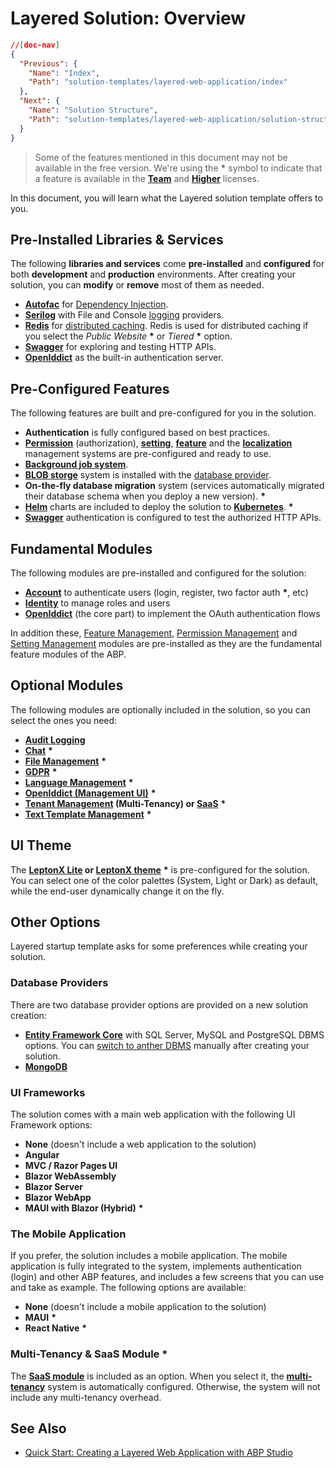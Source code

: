 # Layered Solution: Overview

````json
//[doc-nav]
{
  "Previous": {
    "Name": "Index",
    "Path": "solution-templates/layered-web-application/index"
  },
  "Next": {
    "Name": "Solution Structure",
    "Path": "solution-templates/layered-web-application/solution-structure"
  }
}
````

> Some of the features mentioned in this document may not be available in the free version. We're using the **\*** symbol to indicate that a feature is available in the **[Team](https://abp.io/pricing)** and **[Higher](https://abp.io/pricing)** licenses.


In this document, you will learn what the Layered solution template offers to you.

## Pre-Installed Libraries & Services

The following **libraries and services** come **pre-installed** and **configured** for both **development** and **production** environments. After creating your solution, you can **modify** or **remove** most of them as needed.

* **[Autofac](https://autofac.org/)** for [Dependency Injection](../../framework/fundamentals/dependency-injection.md).  
* **[Serilog](https://serilog.net/)** with File and Console [logging](../../framework/fundamentals/logging.md) providers.  
* **[Redis](https://redis.io/)** for [distributed caching](../../framework/fundamentals/caching.md). Redis is used for distributed caching if you select the *Public Website* **\*** or *Tiered* **\*** option.  
* **[Swagger](https://swagger.io/)** for exploring and testing HTTP APIs.  
* **[OpenIddict](https://github.com/openiddict/openiddict-core)** as the built-in authentication server.  

## Pre-Configured Features

The following features are built and pre-configured for you in the solution.

* **Authentication** is fully configured based on best practices.
* **[Permission](../../framework/fundamentals/authorization.md)** (authorization), **[setting](../../framework/infrastructure/settings.md)**, **[feature](../../framework/infrastructure/features.md)** and the **[localization](../../framework/fundamentals/localization.md)** management systems are pre-configured and ready to use.
* **[Background job system](../../framework/infrastructure/background-jobs/index.md)**.
* **[BLOB storge](../../framework/infrastructure/blob-storing/index.md)** system is installed with the [database provider](../../framework/infrastructure/blob-storing/database.md).
* **On-the-fly database migration** system (services automatically migrated their database schema when you deploy a new version). **\***
* **[Helm](https://helm.sh/)** charts are included to deploy the solution to **[Kubernetes](https://kubernetes.io/)**. **\***
* **[Swagger](https://swagger.io/)** authentication is configured to test the authorized HTTP APIs.

## Fundamental Modules

The following modules are pre-installed and configured for the solution:

* **[Account](../../modules/account.md)** to authenticate users (login, register, two factor auth **\***, etc)
* **[Identity](../../modules/identity.md)** to manage roles and users
* **[OpenIddict](../../modules/openiddict.md)** (the core part) to implement the OAuth authentication flows

In addition these, [Feature Management](../../modules/feature-management.md), [Permission Management](../../modules/permission-management.md) and [Setting Management](../../modules/setting-management.md) modules are pre-installed as they are the fundamental feature modules of the ABP.

## Optional Modules

The following modules are optionally included in the solution, so you can select the ones you need:

* **[Audit Logging](../../modules/audit-logging.md)**
* **[Chat](../../modules/chat.md)** **\***
* **[File Management](../../modules/file-management.md)** **\***
* **[GDPR](../../modules/gdpr.md)** **\***
* **[Language Management](../../modules/language-management.md)** **\***
* **[OpenIddict (Management UI)](../../modules/openiddict.md)** **\***
* **[Tenant Management](../../modules/tenant-management.md) (Multi-Tenancy) or [SaaS](../../modules/saas.md)** **\*** 
* **[Text Template Management](../../modules/text-template-management.md)** **\***

## UI Theme

The **[LeptonX Lite](../../ui-themes/lepton-x-lite/index.md) or [LeptonX theme](https://leptontheme.com/)** **\*** is pre-configured for the solution. You can select one of the color palettes (System, Light or Dark) as default, while the end-user dynamically change it on the fly.

## Other Options

Layered startup template asks for some preferences while creating your solution.

### Database Providers

There are two database provider options are provided on a new solution creation:

* **[Entity Framework Core](../../framework/data/entity-framework-core/index.md)** with SQL Server, MySQL and PostgreSQL DBMS options. You can [switch to anther DBMS](../../framework/data/entity-framework-core/other-dbms.md) manually after creating your solution.
* **[MongoDB](../../framework/data/mongodb/index.md)**

### UI Frameworks

The solution comes with a main web application with the following UI Framework options:

* **None** (doesn't include a web application to the solution)
* **Angular**
* **MVC / Razor Pages UI**
* **Blazor WebAssembly**
* **Blazor Server**
* **Blazor WebApp**
* **MAUI with Blazor (Hybrid)** **\***

### The Mobile Application

If you prefer, the solution includes a mobile application. The mobile application is fully integrated to the system, implements authentication (login) and other ABP features, and includes a few screens that you can use and take as example. The following options are available:

* **None** (doesn't include a mobile application to the solution)
* **MAUI** **\***
* **React Native** **\***

### Multi-Tenancy & SaaS Module **\***

The **[SaaS module](../../modules/saas.md)** is included as an option. When you select it, the **[multi-tenancy](../../framework/architecture/multi-tenancy/index.md)** system is automatically configured. Otherwise, the system will not include any multi-tenancy overhead.

## See Also

* [Quick Start: Creating a Layered Web Application with ABP Studio](../../get-started/layered-web-application.md)